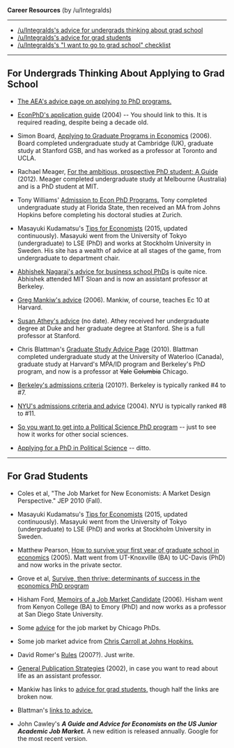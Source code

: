 **Career Resources** (by /u/Integralds)

-----

* [/u/Integralds's advice for undergrads thinking about grad school](https://www.reddit.com/r/Economics/wiki/career_undergrad)
* [/u/Integralds's advice for grad students](https://www.reddit.com/r/Economics/wiki/career_grad)
* [/u/Integralds's "I want to go to grad school" checklist](https://www.reddit.com/r/Economics/wiki/career_courses)

----

## For Undergrads Thinking About Applying to Grad School

* [The AEA's advice  page on applying to PhD programs.](https://www.aeaweb.org/resources/students/grad-prep)

* [EconPhD's application guide](http://econphd.econwiki.com/guide.htm)  (2004) -- You should link to this. It is required reading, despite being a decade old.

* Simon Board, [Applying to Graduate Programs in Economics](http://www.econ.ucla.edu/sboard/teaching/grad_application.pdf) (2006). Board completed undergraduate study at Cambridge (UK), graduate study at Stanford GSB, and has worked as a professor at Toronto and UCLA.

* Rachael Meager, [For the ambitious, prospective PhD student: A Guide](http://economics.com.au/?p=8458) (2012). Meager completed undergraduate study at Melbourne (Australia) and is a PhD student at MIT.

* Tony Williams' [Admission to Econ PhD Programs.](http://econphd.econwiki.com/downloads/twcomments.pdf) Tony completed undergraduate study at Florida State, then received an MA from Johns Hopkins before completing his doctoral studies at Zurich.

* Masayuki Kudamatsu's [Tips for Economists](https://sites.google.com/site/mkudamatsu/tips4economists) (2015, updated continuously). Masayuki went from the University of Tokyo (undergraduate) to LSE (PhD) and works at Stockholm University in Sweden. His site has a wealth of advice at all stages of the game, from undergraduate to department chair.

* [Abhishek Nagaraj's advice for business school PhDs](http://web.mit.edu/nagaraj/files/phdguide.pdf) is quite nice. Abhishek attended MIT Sloan and is now an assistant professor at Berkeley.

* [Greg Mankiw's advice](http://gregmankiw.blogspot.com/2006/05/advice-for-aspiring-economists.html) (2006). Mankiw, of course, teaches Ec 10 at Harvard.

* [Susan Athey's advice](https://people.stanford.edu/athey/professional-advice) (no date). Athey received her undergraduate degree at Duke and her graduate degree at Stanford. She is a full professor at Stanford.

* Chris Blattman's [Graduate Study Advice Page](http://chrisblattman.com/about/contact/gradschool/) (2010). Blattman completed undergraduate study at the University of Waterloo (Canada), graduate study at Harvard's MPA/ID program and Berkeley's PhD program, and now is a professor at ~~Yale~~ ~~Columbia~~ Chicago.

* [Berkeley's admissions criteria](https://www.econ.berkeley.edu/grad/admissions/profile) (2010?). Berkeley is typically ranked #4 to #7.

* [NYU's admissions criteria and advice](http://econ.as.nyu.edu/object/econ.faq.doc) (2004). NYU is typically ranked  #8 to #11.

* [So you want to get into a Political Science PhD program](http://foreignpolicy.com/2012/03/18/so-you-want-to-get-into-a-political-science-ph-d-program-episode-i/) -- just to see how it works for other social sciences.

* [Applying for a PhD in Political Science](http://duckofminerva.com/2012/08/applying-for-phd-in-political-science.html) -- ditto.

---

## For Grad Students

* Coles et al, "The Job Market for New Economists: A Market Design Perspective." JEP 2010 (Fall).

* Masayuki Kudamatsu's [Tips for Economists](https://sites.google.com/site/mkudamatsu/tips4economists) (2015, updated continuously). Masayuki went from the University of Tokyo (undergraduate) to LSE (PhD) and works at Stockholm University in Sweden.

* Matthew Pearson, [How to survive your first year of graduate school in economics](http://law.vanderbilt.edu/phd/How_to_Survive_1st_Year.pdf) (2005). Matt went from UT-Knoxville (BA) to UC-Davis (PhD) and now works in the private sector.

* Grove et al, [Survive, then thrive: determinants of success in the economics PhD program](http://onlinelibrary.wiley.com/doi/10.1111/j.1465-7295.2007.00041.x/abstract)

* Hisham Ford, [Memoirs of a Job Market Candidate](http://foad.sdsu.edu/~hfoad/memoirs.pdf) (2006). Hisham went from Kenyon College (BA) to Emory (PhD) and now works as a professor at San Diego State University.

* Some [advice](http://web.stanford.edu/~niederle/Advice_Chicago.pdf) for the job market by Chicago PhDs.

* Some job market advice from [Chris Carroll at Johns Hopkins.](http://www.econ2.jhu.edu/people/ccarroll/jobmarket/Resources/)

* David Romer's [Rules](http://www.bus.lsu.edu/hill/writing/romer.pdf) (2007?). Just write.

* [General Publication Strategies](http://www.roie.org/howg.htm) (2002), in case you want to read about life as an assistant professor.

* Mankiw has links to [advice for grad students,](http://gregmankiw.blogspot.com/2006/05/advice-for-grad-students.html) though half the links are broken now.

* Blattman's [links to advice.](http://chrisblattman.com/2008/11/09/academic-job-market-advice/)

* John Cawley's ***A Guide and Advice for Economists on the US Junior Academic Job Market.*** A new edition is released annually. Google for the most recent version.